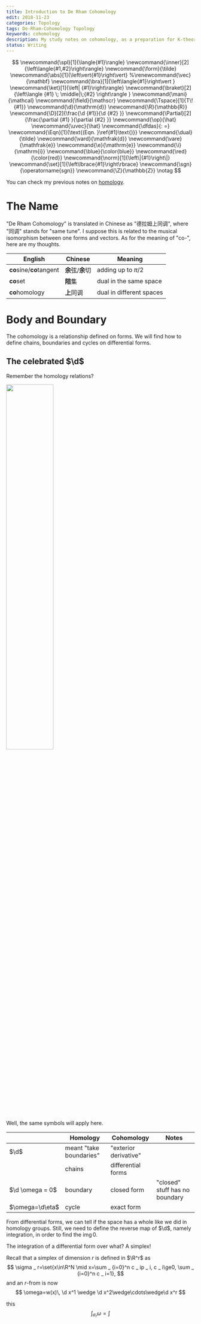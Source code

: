 ```yaml
---
title: Introduction to De Rham Cohomology
edit: 2018-11-23
categories: Topology
tags: De-Rham-Cohomology Topology
keywords: cohomology
description: My study notes on cohomology, as a preparation for K-theory.
status: Writing
---
```


$$
\newcommand{\spl}[1]{\langle{#1}\rangle}
\newcommand{\inner}[2]{\left\langle{#1,#2}\right\rangle}
\newcommand{\form}{\tilde}
\newcommand{\abs}[1]{\left\vert{#1}\right\vert}
%\renewcommand{\vec}{\mathbf}
\newcommand{\bra}[1]{\left\langle{#1}\right\vert }
\newcommand{\ket}[1]{\left| {#1}\right\rangle}
\newcommand{\braket}[2]{\left\langle {#1} \; \middle|\;{#2} \right\rangle }
\newcommand{\mani}{\mathcal}
\newcommand{\field}{\mathscr}
\newcommand{\Tspace}[1]{T\! {#1}}
\newcommand{\d}{\mathrm{d}}
\newcommand{\R}{\mathbb{R}}
\newcommand{\D}[2]{\frac{\d {#1}}{\d {#2} }}
\newcommand{\Partial}[2]{\frac{\partial {#1} }{\partial {#2} }}
\newcommand{\op}{\hat}
\newcommand{\uvec}{\hat}
\newcommand{\dfdas}{: =}
\newcommand{\Eqn}[1]{\text{(Eqn. }\ref{#1}\text{)}}
\newcommand{\dual}{\tilde}
\newcommand{\vard}{\mathfrak{d}}
\newcommand{\vare}{\mathfrak{e}}
\newcommand{\e}{\mathrm{e}}
\newcommand{\i}{\mathrm{i}}
\newcommand{\blue}{\color{blue}}
\newcommand{\red}{\color{red}}
\newcommand{\norm}[1]{\left\|{#1}\right\|}
\newcommand{\set}[1]{\left\lbrace{#1}\right\rbrace}
\newcommand{\sgn}{\operatorname{sgn}}
\newcommand{\Z}{\mathbb{Z}}
\notag
$$

You can check my previous notes on [homology](https://yk-liu.github.io/blog/Introduction-to-Homology.html).

# The Name

"De Rham Cohomology" is translated in Chinese as "德拉姆上同调", where "同调" stands for "same tune". I suppose this is related to the musical isomorphism between one forms and vectors. As for the meaning of "co-", here are my thoughts. 

| English                  | Chinese           | Meaning                  |
| ------------------------ | ----------------- | ------------------------ |
| **co**sine/**co**tangent | **余**弦/**余**切 | adding up to $\pi /2$    |
| **co**set                | **陪**集          | dual in the same space   |
| **co**homology           | **上**同调        | dual in different spaces |

# Body and Boundary

The cohomology is a relationship defined on forms. We will find how to define  chains, boundaries and cycles on differential forms.

## The celebrated $\d$

Remember the homology relations? 

<img src="https://raw.githubusercontent.com/yk-liu/yk-liu.github.io/master/_posts/2018-11-23-Introduction-to-Cohomology/assets/FormsComplex.png" width=50%>

Well, the same symbols will apply here. 

|                 | Homology                | Cohomology            | Notes                          |
| --------------- | ----------------------- | --------------------- | ------------------------------ |
| $\d$            | meant "take boundaries" | "exterior derivative" |                                |
|                 | chains                  | differential forms    |                                |
| $\d \omega = 0$ | boundary                | closed form           | "closed" stuff has no boundary |
| $\omega=\d\eta$ | cycle                   | exact form            |                                |

From differential forms, we can tell if the space has a whole like we did in homology groups. Still, we need to define the reverse map of $\d$, namely integration, in order to find the $\operatorname{img} 0$.

The integration of a differential form over what? A simplex!

Recall that a simplex of dimension $r$ is defined in $\R^r$ as 
$$
\sigma _ r=\set{x\in\R^N \mid x=\sum _ {i=0}^n c _ ip _ i, c _ i\ge0, \sum _ {i=0}^n c _ i=1},
$$
and an $r$-from is now
$$
\omega=w(x)\, \d x^1 \wedge \d x^2\wedge\cdots\wedge\d x^r
$$


this
$$
\int_{\sigma_r}\omega=\int
$$


